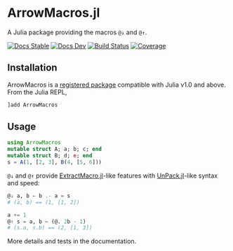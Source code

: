 # ArrowMacros.jl

A Julia package providing the macros `@↓` and `@↑`.

[![Docs Stable](https://img.shields.io/badge/docs-stable-blue.svg)](https://giancarloantonucci.github.io/ArrowMacros.jl/stable) [![Docs Dev](https://img.shields.io/badge/docs-dev-blue.svg)](https://giancarloantonucci.github.io/ArrowMacros.jl/dev) [![Build Status](https://img.shields.io/github/workflow/status/giancarloantonucci/ArrowMacros.jl/CI)](https://github.com/giancarloantonucci/ArrowMacros.jl/actions) [![Coverage](https://img.shields.io/codecov/c/github/giancarloantonucci/ArrowMacros.jl?label=coverage)](https://codecov.io/gh/giancarloantonucci/ArrowMacros.jl)

## Installation

ArrowMacros is a [registered package](https://juliahub.com/ui/Search?q=ArrowMacros&type=packages) compatible with Julia v1.0 and above. From the Julia REPL,
```julia
]add ArrowMacros
```

## Usage

```julia
using ArrowMacros
mutable struct A; a; b; c; end
mutable struct B; d; e; end
s = A(1, [2, 3], B(4, [5, 6]))
```

`@↓` and `@↑` provide [ExtractMacro.jl](https://github.com/carlobaldassi/ExtractMacro.jl)-like features with [UnPack.jl](https://github.com/mauro3/UnPack.jl)-like syntax and speed:

```julia
@↓ a, b ← b .- a = s
# (a, b) == (1, [1, 2])

a += 1
@↑ s = a, b ← (@. 2b - 1)
# (s.a, s.b) == (2, [1, 3])
```

More details and tests in the documentation.

